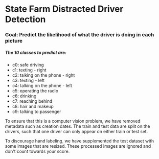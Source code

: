 # State Farm Distracted Driver Detection

### Goal: Predict the likelihood of what the driver is doing in each picture

##### The 10 classes to predict are:
  * c0: safe driving
  * c1: texting - right
  * c2: talking on the phone - right
  * c3: texting - left
  * c4: talking on the phone - left
  * c5: operating the radio
  * c6: drinking
  * c7: reaching behind
  * c8: hair and makeup
  * c9: talking to passenger

To ensure that this is a computer vision problem, we have removed metadata such as creation dates. The train and test data are split on the drivers, such that one driver can only appear on either train or test set. 

To discourage hand labeling, we have supplemented the test dataset with some images that are resized. These processed images are ignored and don't count towards your score.

